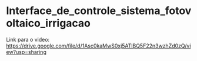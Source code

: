 # Interface_de_controle_sistema_fotovoltaico_irrigacao
Link para o video: https://drive.google.com/file/d/1Asc0kaMwS0xj5ATlBQ5F22n3wzhZd0zQ/view?usp=sharing

